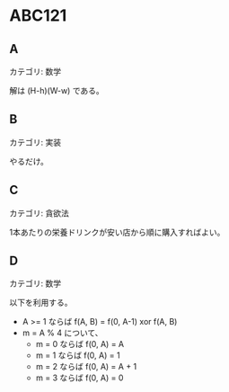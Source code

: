 # ABC121

## A
カテゴリ: 数学

解は (H-h)(W-w) である。

## B
カテゴリ: 実装

やるだけ。

## C
カテゴリ: 貪欲法

1本あたりの栄養ドリンクが安い店から順に購入すればよい。

## D
カテゴリ: 数学

以下を利用する。

* A >= 1 ならば f(A, B) = f(0, A-1) xor f(A, B)
* m = A % 4 について、
  - m = 0 ならば f(0, A) = A
  - m = 1 ならば f(0, A) = 1
  - m = 2 ならば f(0, A) = A + 1
  - m = 3 ならば f(0, A) = 0

